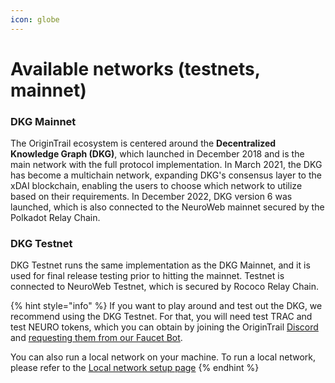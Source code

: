 ```yaml
---
icon: globe
---
```


# Available networks (testnets, mainnet)

### DKG Mainnet

The OriginTrail ecosystem is centered around the **Decentralized Knowledge Graph (DKG)**, which launched in December 2018 and is the main network with the full protocol implementation. In March 2021, the DKG has become a multichain network, expanding DKG's consensus layer to the xDAI blockchain, enabling the users to choose which network to utilize based on their requirements. In December 2022, DKG version 6 was launched, which is also connected to the NeuroWeb mainnet secured by the Polkadot Relay Chain.

### DKG Testnet

DKG Testnet runs the same implementation as the DKG Mainnet, and it is used for final release testing prior to hitting the mainnet. Testnet is connected to NeuroWeb Testnet, which is secured by Rococo Relay Chain.

{% hint style="info" %}
If you want to play around and test out the DKG, we recommend using the DKG Testnet. For that, you will need test TRAC and test NEURO tokens, which you can obtain by joining the OriginTrail [Discord](https://discord.com/invite/FCgYk2S) and [requesting them from our Faucet Bot](test-token-faucet.md).

You can also run a local network on your machine. To run a local network, please refer to the [Local network setup page](../build-with-dkg/dkg-sdk/setting-up-your-development-environment.md)
{% endhint %}

